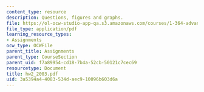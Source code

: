 ```yaml
---
content_type: resource
description: Questions, figures and graphs.
file: https://ol-ocw-studio-app-qa.s3.amazonaws.com/courses/1-364-advanced-geotechnical-engineering-fall-2003/3a5394a44083534daec910096b603d6a_hw2_2003.pdf
file_type: application/pdf
learning_resource_types:
- Assignments
ocw_type: OCWFile
parent_title: Assignments
parent_type: CourseSection
parent_uid: f7a89954-cd18-7b4a-52cb-50121c7cec69
resourcetype: Document
title: hw2_2003.pdf
uid: 3a5394a4-4083-534d-aec9-10096b603d6a
---
```

